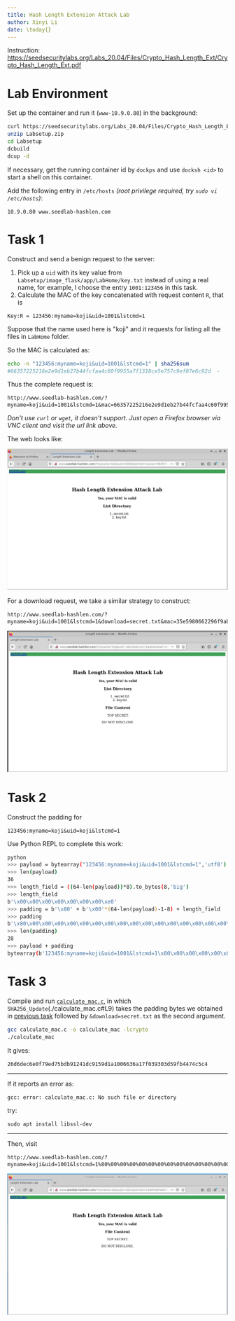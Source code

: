 ```yaml
---
title: Hash Length Extension Attack Lab
author: Xinyi Li
date: \today{}
---
```


Instruction: https://seedsecuritylabs.org/Labs_20.04/Files/Crypto_Hash_Length_Ext/Crypto_Hash_Length_Ext.pdf

# Lab Environment

Set up the container and run it (`www-10.9.0.80`) in the background:

```sh
curl https://seedsecuritylabs.org/Labs_20.04/Files/Crypto_Hash_Length_Ext/Labsetup.zip -o Labsetup.zip
unzip Labsetup.zip
cd Labsetup
dcbuild
dcup -d
```

If necessary, get the running container id by `dockps` and use `docksh <id>` to start a shell on this container.

Add the following entry in `/etc/hosts` *(root privilege required, try `sudo vi /etc/hosts`)*:

```
10.9.0.80 www.seedlab-hashlen.com
```

# Task 1

Construct and send a benign request to the server:

1. Pick up a `uid` with its key value from `Labsetup/image_flask/app/LabHome/key.txt` instead of using a real name, for example, I choose the entry `1001:123456` in this task.
2. Calculate the MAC of the key concatenated with request content `R`, that is

```
Key:R = 123456:myname=koji&uid=1001&lstcmd=1
```

Suppose that the name used here is "koji" and it requests for listing all the files in `LabHome` folder.

So the MAC is calculated as:

```sh
echo -n "123456:myname=koji&uid=1001&lstcmd=1" | sha256sum
#66357225216e2e9d1eb27b44fcfaa4c60f9955a7f1318ce5e757c9ef07e6c92d  -
```

Thus the complete request is:

```
http://www.seedlab-hashlen.com/?myname=koji&uid=1001&lstcmd=1&mac=66357225216e2e9d1eb27b44fcfaa4c60f9955a7f1318ce5e757c9ef07e6c92d
```

*Don't use `curl` or `wget`, it doesn't support. Just open a Firefox browser via VNC client and visit the url link above.*

The web looks like:

![](./lstcmd.png)

For a download request, we take a similar strategy to construct:

```
http://www.seedlab-hashlen.com/?myname=koji&uid=1001&lstcmd=1&download=secret.txt&mac=35e5980662296f9ab0456211ec02f0274fc0a70ed6a6e3c68f8995be4f2e6e62
```

![](./download.png)

# Task 2

Construct the padding for 
```
123456:myname=koji&uid=koji&lstcmd=1
```

Use Python REPL to complete this work:

```sh
python
>>> payload = bytearray("123456:myname=koji&uid=1001&lstcmd=1",'utf8')
>>> len(payload)
36
>>> length_field = ((64-len(payload))*8).to_bytes(8,'big')
>>> length_field
b'\x00\x00\x00\x00\x00\x00\x00\xe0'
>>> padding = b'\x80' + b'\x00'*(64-len(payload)-1-8) + length_field
>>> padding
b'\x80\x00\x00\x00\x00\x00\x00\x00\x00\x00\x00\x00\x00\x00\x00\x00\x00\x00\x00\x00\x00\x00\x00\x00\x00\x00\x00\xe0'
>>> len(padding)
28
>>> payload + padding
bytearray(b'123456:myname=koji&uid=1001&lstcmd=1\x80\x00\x00\x00\x00\x00\x00\x00\x00\x00\x00\x00\x00\x00\x00\x00\x00\x00\x00\x00\x00\x00\x00\x00\x00\x00\x00\xe0')
```

# Task 3

Compile and run [`calculate_mac.c`](./calculate_mac.c), in which `SHA256_Update`(./calculate_mac.c#L9) takes the padding bytes we obtained in [previous task](#task-2) followed by `&download=secret.txt` as the second argument.


```sh
gcc calculate_mac.c -o calculate_mac -lcrypto
./calculate_mac
```

It gives:

```
26d6dec6e0f79ed75bdb91241dc9159d1a1006636a17f039303d59fb4474c5c4
```

---

If it reports an error as:

```
gcc: error: calculate_mac.c: No such file or directory
```

try:

```
sudo apt install libssl-dev
```

---

Then, visit

```
http://www.seedlab-hashlen.com/?myname=koji&uid=1001&lstcmd=1%80%00%00%00%00%00%00%00%00%00%00%00%00%00%00%00%00%00%00%00%00%00%00%00%00%00%00%e0&download=secret.txt&mac=26d6dec6e0f79ed75bdb91241dc9159d1a1006636a17f039303d59fb4474c5c4
```

![](./padding.png)